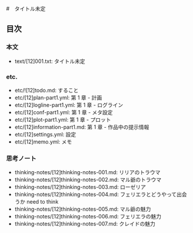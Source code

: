 #　タイトル未定
## 目次
### 本文
- text/[12]001.txt: タイトル未定

### etc.
- etc/![12]todo.md:             すること
- etc/[12]plan-part1.yml:       第 1 章 - 計画
- etc/[12]logline-part1.yml:    第 1 章 - ログライン
- etc/[12]conf-part1.yml:       第 1 章 - メタ設定
- etc/[12]plot-part1.yml:       第 1 章 - プロット
- etc/[12]information-part1.md: 第 1 章 - 作品中の提示情報
- etc/[12]settings.yml:         設定
- etc/[12]memo.yml:             メモ

### 思考ノート
- thinking-notes/[12]thinking-notes-001.md: リリアのトラウマ
- thinking-notes/[12]thinking-notes-002.md: マル爺のトラウマ
- thinking-notes/[12]thinking-notes-003.md: ローゼリア
- thinking-notes/[12]thinking-notes-004.md: フェリエラとどうやって出会うか need to think
- thinking-notes/[12]thinking-notes-005.md: マル爺の魅力
- thinking-notes/[12]thinking-notes-006.md: フェリエラの魅力
- thinking-notes/[12]thinking-notes-007.md: クレイドの魅力
